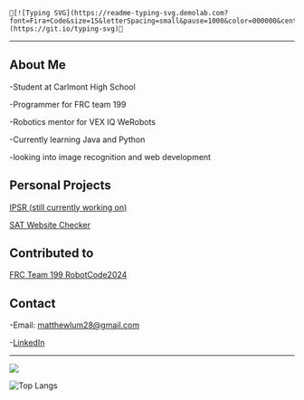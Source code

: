     👋[![Typing SVG](https://readme-typing-svg.demolab.com?font=Fira+Code&size=15&letterSpacing=small&pause=1000&color=000000&center=true&width=435&separator=%3C&lines=%F0%9F%91%8BSystem.out.print(Hello%2C+I'm+Matthew+Lum);%F0%9F%91%8B)](https://git.io/typing-svg)👋
-------------------------------------------
About Me
-------------------------------------------
-Student at Carlmont High School

-Programmer for FRC team 199

-Robotics mentor for VEX IQ WeRobots

-Currently learning Java and Python

-looking into image recognition and web development

Personal Projects
-----------------------------------------
[IPSR (still currently working on)](https://github.com/Rand0mAsianKid/Invasive-Plant-Species-Image-Recognition-Website) 

[SAT Website Checker](https://github.com/Rand0mAsianKid/SAT-Website-Checker)

Contributed to
------------------------------
[FRC Team 199 RobotCode2024](https://github.com/DeepBlueRobotics/RobotCode2024) 

Contact
-----------------------------
-Email: matthewlum28@gmail.com

-[LinkedIn](https://www.linkedin.com/in/matthew-lum-75a45b305/)

------------------------------
<picture>
  <source
    srcset="https://github-readme-stats.vercel.app/api?username=Rand0mAsianKid&show_icons=true&theme=dark"
    media="(prefers-color-scheme: dark)"
  />
  <source
    srcset="https://github-readme-stats.vercel.app/api?username=Rand0mAsianKid&show_icons=true"
    media="(prefers-color-scheme: dark), (prefers-color-scheme: dark)"
  />
  <img src="https://github-readme-stats.vercel.app/api?username=Rand0mAsianKid&show_icons=true" />
</picture>

![Top Langs](https://github-readme-stats.vercel.app/api/top-langs/?username=Rand0mAsianKid&size_weight=0.5&count_weight=0.5)


